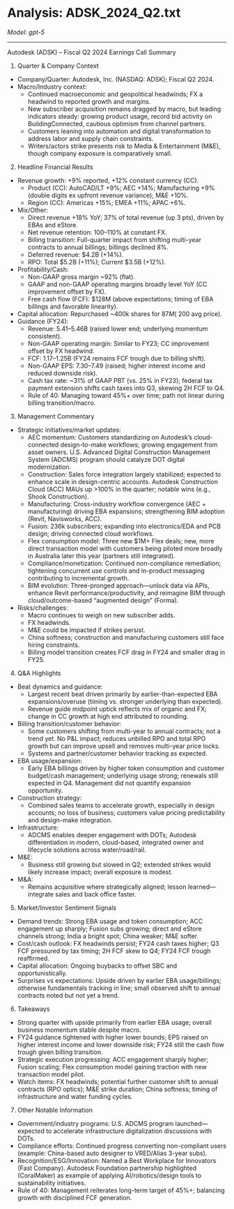 # Analysis: ADSK_2024_Q2.txt

*Model: gpt-5*

---

Autodesk (ADSK) – Fiscal Q2 2024 Earnings Call Summary

1) Quarter & Company Context
- Company/Quarter: Autodesk, Inc. (NASDAQ: ADSK); Fiscal Q2 2024.
- Macro/Industry context:
  - Continued macroeconomic and geopolitical headwinds; FX a headwind to reported growth and margins.
  - New subscriber acquisition remains dragged by macro, but leading indicators steady: growing product usage, record bid activity on BuildingConnected, cautious optimism from channel partners.
  - Customers leaning into automation and digital transformation to address labor and supply chain constraints.
  - Writers/actors strike presents risk to Media & Entertainment (M&E), though company exposure is comparatively small.

2) Headline Financial Results
- Revenue growth: +9% reported, +12% constant currency (CC).
  - Product (CC): AutoCAD/LT +9%; AEC +14%; Manufacturing +9% (double digits ex upfront revenue variance); M&E +10%.
  - Region (CC): Americas +15%; EMEA +11%; APAC +6%.
- Mix/Other:
  - Direct revenue +18% YoY; 37% of total revenue (up 3 pts), driven by EBAs and eStore.
  - Net revenue retention: 100–110% at constant FX.
  - Billing transition: Full-quarter impact from shifting multi-year contracts to annual billings; billings declined 8%.
  - Deferred revenue: $4.2B (+14%).
  - RPO: Total $5.2B (+11%); Current $3.5B (+12%).
- Profitability/Cash:
  - Non-GAAP gross margin ~92% (flat).
  - GAAP and non-GAAP operating margins broadly level YoY (CC improvement offset by FX).
  - Free cash flow (FCF): $128M (above expectations; timing of EBA billings and favorable linearity).
- Capital allocation: Repurchased ~400k shares for $87M (~$200 avg price).
- Guidance (FY24):
  - Revenue: $5.41–$5.46B (raised lower end; underlying momentum consistent).
  - Non-GAAP operating margin: Similar to FY23; CC improvement offset by FX headwind.
  - FCF: $1.17–$1.25B (FY24 remains FCF trough due to billing shift).
  - Non-GAAP EPS: $7.30–$7.49 (raised; higher interest income and reduced downside risk).
  - Cash tax rate: ~31% of GAAP PBT (vs. 25% in FY23); federal tax payment extension shifts cash taxes into Q3, skewing 2H FCF to Q4.
  - Rule of 40: Managing toward 45%+ over time; path not linear during billing transition/macro.

3) Management Commentary
- Strategic initiatives/market updates:
  - AEC momentum: Customers standardizing on Autodesk’s cloud-connected design-to-make workflows; growing engagement from asset owners. U.S. Advanced Digital Construction Management System (ADCMS) program should catalyze DOT digital modernization.
  - Construction: Sales force integration largely stabilized; expected to enhance scale in design-centric accounts. Autodesk Construction Cloud (ACC) MAUs up >100% in the quarter; notable wins (e.g., Shook Construction).
  - Manufacturing: Cross-industry workflow convergence (AEC + manufacturing) driving EBA expansions; strengthening BIM adoption (Revit, Navisworks, ACC).
  - Fusion: 236k subscribers; expanding into electronics/EDA and PCB design; driving connected cloud workflows.
  - Flex consumption model: Three new $1M+ Flex deals; new, more direct transaction model with customers being piloted more broadly in Australia later this year (partners still integrated).
  - Compliance/monetization: Continued non-compliance remediation; tightening concurrent use controls and in-product messaging contributing to incremental growth.
  - BIM evolution: Three-pronged approach—unlock data via APIs, enhance Revit performance/productivity, and reimagine BIM through cloud/outcome-based “augmented design” (Forma).
- Risks/challenges:
  - Macro continues to weigh on new subscriber adds.
  - FX headwinds.
  - M&E could be impacted if strikes persist.
  - China softness; construction and manufacturing customers still face hiring constraints.
  - Billing model transition creates FCF drag in FY24 and smaller drag in FY25.

4) Q&A Highlights
- Beat dynamics and guidance:
  - Largest recent beat driven primarily by earlier-than-expected EBA expansions/overuse (timing vs. stronger underlying than expected).
  - Revenue guide midpoint uptick reflects mix of organic and FX; change in CC growth at high end attributed to rounding.
- Billing transition/customer behavior:
  - Some customers shifting from multi-year to annual contracts; not a trend yet. No P&L impact; reduces unbilled RPO and total RPO growth but can improve upsell and removes multi-year price locks.
  - Systems and partner/customer behavior tracking as expected.
- EBA usage/expansion:
  - Early EBA billings driven by higher token consumption and customer budget/cash management; underlying usage strong; renewals still expected in Q4. Management did not quantify expansion opportunity.
- Construction strategy:
  - Combined sales teams to accelerate growth, especially in design accounts; no loss of business; customers value pricing predictability and design-make integration.
- Infrastructure:
  - ADCMS enables deeper engagement with DOTs; Autodesk differentiation in modern, cloud-based, integrated owner and lifecycle solutions across water/road/rail.
- M&E:
  - Business still growing but slowed in Q2; extended strikes would likely increase impact; overall exposure is modest.
- M&A:
  - Remains acquisitive where strategically aligned; lesson learned—integrate sales and back office faster.

5) Market/Investor Sentiment Signals
- Demand trends: Strong EBA usage and token consumption; ACC engagement up sharply; Fusion subs growing; direct and eStore channels strong; India a bright spot; China weaker; M&E softer.
- Cost/cash outlook: FX headwinds persist; FY24 cash taxes higher; Q3 FCF pressured by tax timing; 2H FCF skew to Q4; FY24 FCF trough reaffirmed.
- Capital allocation: Ongoing buybacks to offset SBC and opportunistically.
- Surprises vs expectations: Upside driven by earlier EBA usage/billings; otherwise fundamentals tracking in line; small observed shift to annual contracts noted but not yet a trend.

6) Takeaways
- Strong quarter with upside primarily from earlier EBA usage; overall business momentum stable despite macro.
- FY24 guidance tightened with higher lower bounds; EPS raised on higher interest income and lower downside risk; FY24 still the cash flow trough given billing transition.
- Strategic execution progressing: ACC engagement sharply higher; Fusion scaling; Flex consumption model gaining traction with new transaction model pilot.
- Watch items: FX headwinds; potential further customer shift to annual contracts (RPO optics); M&E strike duration; China softness; timing of infrastructure and water funding cycles.

7) Other Notable Information
- Government/industry programs: U.S. ADCMS program launched—expected to accelerate infrastructure digitalization discussions with DOTs.
- Compliance efforts: Continued progress converting non-compliant users (example: China-based auto designer to VRED/Alias 3-year subs).
- Recognition/ESG/Innovation: Named a Best Workplace for Innovators (Fast Company). Autodesk Foundation partnership highlighted (CoralMaker) as example of applying AI/robotics/design tools to sustainability initiatives.
- Rule of 40: Management reiterates long-term target of 45%+; balancing growth with disciplined FCF generation.